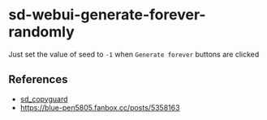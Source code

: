 
# sd-webui-generate-forever-randomly

Just set the value of seed to ``-1`` when ``Generate forever`` buttons are clicked

## References

- [sd_copyguard](https://github.com/aka7774/sd_copyguard)
- <https://blue-pen5805.fanbox.cc/posts/5358163>
